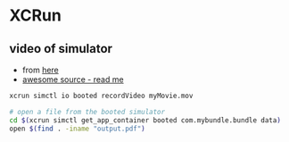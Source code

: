# XCRun

## video of simulator
* from [here](https://stackoverflow.com/questions/25797990/capture-ios-simulator-video-for-app-preview)
* [awesome source - read me](https://medium.com/flawless-app-stories/simulator-on-steroids-c12774ca6b)

```bash
xcrun simctl io booted recordVideo myMovie.mov
```

```bash
# open a file from the booted simulator
cd $(xcrun simctl get_app_container booted com.mybundle.bundle data)
open $(find . -iname "output.pdf")
```
